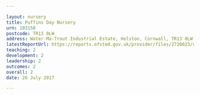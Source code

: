 ```yaml
---

layout: nursery
title: Puffins Day Nursery
urn: 103158
postcode: TR13 0LW
address: Water-Ma-Trout Industrial Estate, Helston, Cornwall, TR13 0LW
latestReportUrl: https://reports.ofsted.gov.uk/provider/files/2720023/urn/103158.pdf
teaching: 2
development: 2
leadership: 2
outcomes: 2
overall: 2
date: 26 July 2017

---
```

